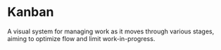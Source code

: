 # Kanban
A visual system for managing work as it moves through various stages, aiming to optimize flow and limit work-in-progress.
